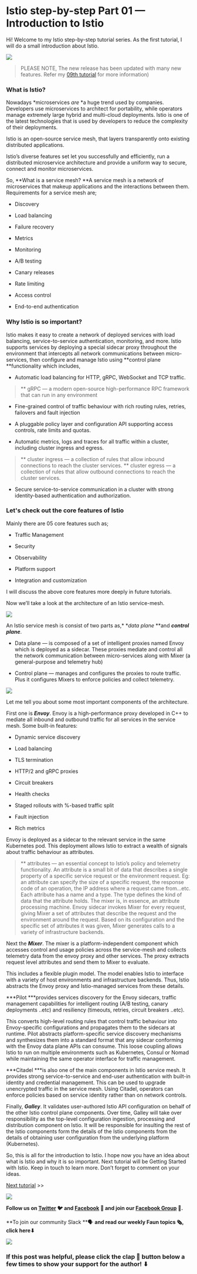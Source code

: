 
# Istio step-by-step Part 01 — Introduction to Istio

Hi! Welcome to my Istio step-by-step tutorial series. As the first tutorial, I will do a small introduction about Istio.

![](https://cdn-images-1.medium.com/max/2936/1*N2L_eNdd-FazBpvAKopPjg@2x.jpeg)
> PLEASE NOTE,
> The new release has been updated with many new features. Refer my [09th tutorial](https://medium.com/faun/istio-step-by-step-part-09-whats-new-in-istio-1-4-8cdea2555ca3) for more information)

### **What is Istio?**

Nowadays *microservices *are* *a huge trend used by companies. Developers use microservices to architect for portability, while operators manage extremely large hybrid and multi-cloud deployments. Istio is one of the latest technologies that is used by developers to reduce the complexity of their deployments.

Istio is an open-source service mesh, that layers transparently onto existing distributed applications.

Istio’s diverse features set let you successfully and efficiently, run a distributed microservice architecture and provide a uniform way to secure, connect and monitor microservices.

So, **What is a service mesh? **A service mesh is a network of microservices that makeup applications and the interactions between them. Requirements for a service mesh are;

* Discovery

* Load balancing

* Failure recovery

* Metrics

* Monitoring

* A/B testing

* Canary releases

* Rate limiting

* Access control

* End-to-end authentication

### **Why Istio is so important?**

Istio makes it easy to create a network of deployed services with load balancing, service-to-service authentication, monitoring, and more. Istio supports services by deploying a special sidecar proxy throughout the environment that intercepts all network communications between micro-services, then configure and manage Istio using **control plane **functionality which includes,

* Automatic load balancing for HTTP, gRPC, WebSocket and TCP traffic.
> ** gRPC — a modern open-source high-performance RPC framework that can run in any environment

* Fine-grained control of traffic behaviour with rich routing rules, retries, failovers and fault injection

* A pluggable policy layer and configuration API supporting access controls, rate limits and quotas.

* Automatic metrics, logs and traces for all traffic within a cluster, including cluster ingress and egress.
> ** cluster ingress — a collection of rules that allow inbound connections to reach the cluster services.
> ** cluster egress — a collection of rules that allow outbound connections to reach the cluster services.

* Secure service-to-service communication in a cluster with strong identity-based authentication and authorization.

### **Let's check out the core features of Istio**

Mainly there are 05 core features such as;

* Traffic Management

* Security

* Observability

* Platform support

* Integration and customization

I will discuss the above core features more deeply in future tutorials.

Now we’ll take a look at the architecture of an Istio service-mesh.

![](https://cdn-images-1.medium.com/max/2000/1*Il6GOrXIkfzrkRKtOC-bSA.png)

An Istio service mesh is consist of two parts as,* **data plane* **and ***control plane***.

* Data plane — is composed of a set of intelligent proxies named Envoy which is deployed as a sidecar. These proxies mediate and control all the network communication between micro-services along with Mixer (a general-purpose and telemetry hub)

* Control plane — manages and configures the proxies to route traffic. Plus it configures Mixers to enforce policies and collect telemetry.

![](https://cdn-images-1.medium.com/max/2000/0*j6FjNk_05SQB_Zva)

Let me tell you about some most important components of the architecture.

First one is ***Envoy***. Envoy is a high-performance proxy developed in C++ to mediate all inbound and outbound traffic for all services in the service mesh. Some built-in features:

* Dynamic service discovery

* Load balancing

* TLS termination

* HTTP/2 and gRPC proxies

* Circuit breakers

* Health checks

* Staged rollouts with %-based traffic split

* Fault injection

* Rich metrics

Envoy is deployed as a sidecar to the relevant service in the same Kubernetes pod. This deployment allows Istio to extract a wealth of signals about traffic behaviour as attributes.
> ** attributes — an essential concept to Istio’s policy and telemetry functionality. An attribute is a small bit of data that describes a single property of a specific service request or the environment request. Eg: an attribute can specify the size of a specific request, the response code of an operation, the IP address where a request came from…etc. Each attribute has a name and a type. The type defines the kind of data that the attribute holds.
> The mixer is, in essence, an attribute processing machine. Envoy sidecar invokes Mixer for every request, giving Mixer a set of attributes that describe the request and the environment around the request. Based on its configuration and the specific set of attributes it was given, Mixer generates calls to a variety of infrastructure backends.

Next the ***Mixer***. The mixer is a platform-independent component which accesses control and usage policies across the service-mesh and collects telemetry data from the envoy proxy and other services. The proxy extracts request level attributes and send them to Mixer to evaluate.

This includes a flexible plugin model. The model enables Istio to interface with a variety of host environments and infrastructure backends. Thus, Istio abstracts the Envoy proxy and Istio-managed services from these details.

***Pilot ***provides services discovery for the Envoy sidecars, traffic management capabilities for intelligent routing (A/B testing, canary deployments ..etc) and resiliency (timeouts, retries, circuit breakers ..etc).

This converts high-level routing rules that control traffic behaviour into Envoy-specific configurations and propagates them to the sidecars at runtime. Pilot abstracts platform-specific service discovery mechanisms and synthesizes them into a standard format that any sidecar conforming with the Envoy data plane APIs can consume. This loose coupling allows Istio to run on multiple environments such as Kubernetes, Consul or Nomad while maintaining the same operator interface for traffic management.

***Citadel ***is also one of the main components in Istio service mesh. It provides strong service-to-service and end-user authentication with built-in identity and credential management. This can be used to upgrade unencrypted traffic in the service mesh. Using Citadel, operators can enforce policies based on service identity rather than on network controls.

Finally, ***Galley***. It validates user-authored Istio API configuration on behalf of the other Istio control plane components. Over time, Galley will take over responsibility as the top-level configuration ingestion, processing and distribution component on Istio. It will be responsible for insulting the rest of the Istio components form the details of the Istio components from the details of obtaining user configuration from the underlying platform (Kubernetes).

So, this is all for the introduction to Istio. I hope now you have an idea about what is Istio and why it is so important. Next tutorial will be Getting Started with Istio. Keep in touch to learn more. Don’t forget to comment on your ideas.

[Next tutorial](https://medium.com/@nethminiromina/istio-step-by-step-part-02-getting-started-with-istio-c24ed8137741) >>

![](https://cdn-images-1.medium.com/max/2000/0*Piks8Tu6xUYpF4DU)

**Follow us on [Twitter](https://twitter.com/joinfaun) **🐦** and [Facebook](https://www.facebook.com/faun.dev/) **👥** and join our [Facebook Group](https://www.facebook.com/groups/364904580892967/) **💬**.**

**To join our community Slack **🗣️ **and read our weekly Faun topics **🗞️,** click here⬇**

![](https://cdn-images-1.medium.com/max/3200/0*oSdFkACJxs5iy1oR)

### If this post was helpful, please click the clap 👏 button below a few times to show your support for the author! ⬇
